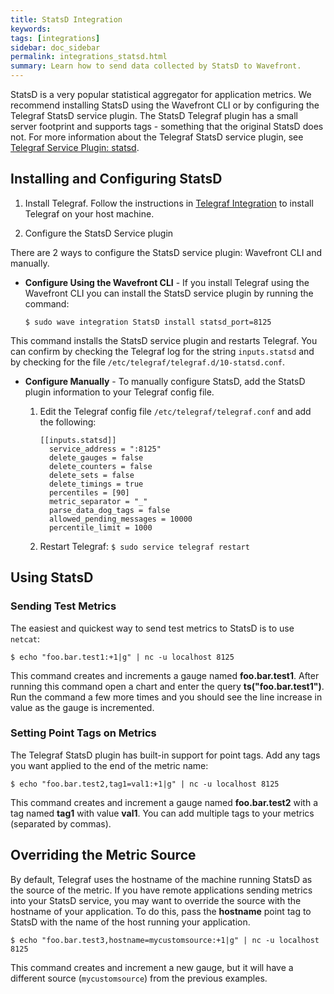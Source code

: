 ```yaml
---
title: StatsD Integration
keywords:
tags: [integrations]
sidebar: doc_sidebar
permalink: integrations_statsd.html
summary: Learn how to send data collected by StatsD to Wavefront.
---
```

StatsD is a very popular statistical aggregator for application metrics. We recommend installing StatsD using the Wavefront CLI or by configuring the Telegraf StatsD service plugin. The StatsD Telegraf plugin has a small server footprint and supports tags - something that the original StatsD does not. For more information about the Telegraf StatsD service plugin, see [Telegraf Service Plugin: statsd](https://github.com/influxdata/telegraf/tree/master/plugins/inputs/statsd).

## Installing and Configuring StatsD
 
1. Install Telegraf. Follow the instructions in [Telegraf Integration](integrations_telegraf.html)  to install Telegraf on your host machine.
 
1. Configure the StatsD Service plugin
 
There are 2 ways to configure the StatsD service plugin: Wavefront CLI and manually.
 
  - **Configure Using the Wavefront CLI** - If you install Telegraf using the Wavefront CLI you can install the StatsD service plugin by running the command:

    ```shell  
    $ sudo wave integration StatsD install statsd_port=8125
    ```
  This command installs the StatsD service plugin and restarts Telegraf. You can confirm by checking the Telegraf log for the string `inputs.statsd` and by checking for the file `/etc/telegraf/telegraf.d/10-statsd.conf`.
 
 - **Configure Manually** - To manually configure StatsD, add the StatsD plugin information to your Telegraf config file.
     1. Edit the Telegraf config file `/etc/telegraf/telegraf.conf` and add the following:

        ```properties
        [[inputs.statsd]]
          service_address = ":8125"
          delete_gauges = false
          delete_counters = false
          delete_sets = false
          delete_timings = true
          percentiles = [90]
          metric_separator = "_"
          parse_data_dog_tags = false
          allowed_pending_messages = 10000
          percentile_limit = 1000
        ```
     1. Restart Telegraf: `$ sudo service telegraf restart`
 
## Using StatsD
 
### Sending Test Metrics
 
The easiest and quickest way to send test metrics to StatsD is to use `netcat`:

```shell
$ echo "foo.bar.test1:+1|g" | nc -u localhost 8125
```

This command creates and increments a gauge named **foo.bar.test1**. After running this command open a chart and enter the query **ts("foo.bar.test1")**. Run the command a few more times and you should see the line increase in value as the gauge is incremented.
 
### Setting Point Tags on Metrics
 
The Telegraf StatsD plugin has built-in support for point tags. Add any tags you want applied to the end of the metric name:

```shell
$ echo "foo.bar.test2,tag1=val1:+1|g" | nc -u localhost 8125
```

This command creates and increment a gauge named **foo.bar.test2** with a tag named **tag1** with value **val1**. You can add multiple tags to your metrics (separated by commas).
 
## Overriding the Metric Source
 
By default, Telegraf uses the hostname of the machine running StatsD as the source of the metric. If you have remote applications sending metrics into your StatsD service, you may want to override the source with the hostname of your application. To do this, pass the **hostname** point tag to StatsD with the name of the host running your application.

```shell
$ echo "foo.bar.test3,hostname=mycustomsource:+1|g" | nc -u localhost 8125
```
This command creates and increment a new gauge, but it will have a different source (`mycustomsource`) from the previous examples.


